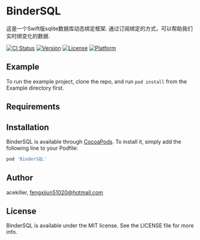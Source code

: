# BinderSQL

这是一个Swift版sqlite数据库动态绑定框架. 通过订阅绑定的方式，可以帮助我们实时绑变化的数据.

[![CI Status](https://img.shields.io/travis/acekiller/BinderSQL.svg?style=flat)](https://travis-ci.org/acekiller/BinderSQL)
[![Version](https://img.shields.io/cocoapods/v/BinderSQL.svg?style=flat)](https://cocoapods.org/pods/BinderSQL)
[![License](https://img.shields.io/cocoapods/l/BinderSQL.svg?style=flat)](https://cocoapods.org/pods/BinderSQL)
[![Platform](https://img.shields.io/cocoapods/p/BinderSQL.svg?style=flat)](https://cocoapods.org/pods/BinderSQL)

## Example

To run the example project, clone the repo, and run `pod install` from the Example directory first.

## Requirements

## Installation

BinderSQL is available through [CocoaPods](https://cocoapods.org). To install
it, simply add the following line to your Podfile:

```ruby
pod 'BinderSQL'
```

## Author

acekiller, fengxijun51020@hotmail.com

## License

BinderSQL is available under the MIT license. See the LICENSE file for more info.
